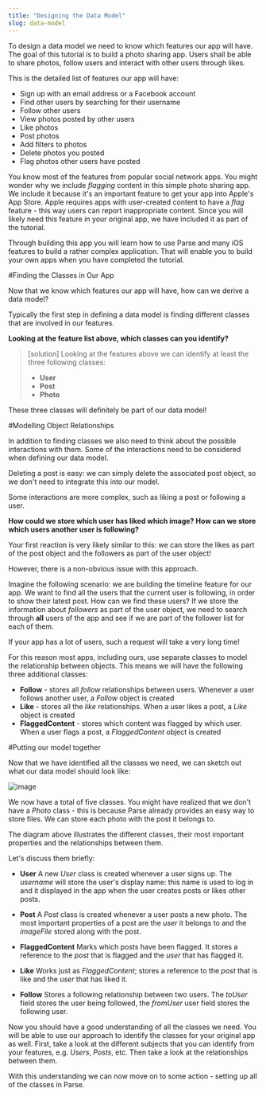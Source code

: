 ```yaml
---
title: "Designing the Data Model"
slug: data-model
---
```


To design a data model we need to know which features our app will have. The goal of this tutorial is to build a photo sharing app. Users shall be able to share photos, follow users and interact with other users through likes.

This is the detailed list of features our app will have:

- Sign up with an email address or a Facebook account
- Find other users by searching for their username
- Follow other users
- View photos posted by other users
- Like photos
- Post photos
- Add filters to photos
- Delete photos you posted
- Flag photos other users have posted

You know most of the features from popular social network apps. You might wonder why we include *flagging* content in this simple photo sharing app. We include it because it's an important feature to get your app into Apple's App Store. Apple requires apps with user-created content to have a *flag* feature - this way users can report inappropriate content. Since you will likely need this feature in your original app, we have included it as part of the tutorial.

Through building this app you will learn how to use Parse and many iOS features to build a rather complex application. That will enable you to build your own apps when you have completed the tutorial.

#Finding the Classes in Our App

Now that we know which features our app will have, how can we derive a data model?

Typically the first step in defining a data model is finding different classes that are involved in our features.

**Looking at the feature list above, which classes can you identify?**

> [solution]
Looking at the features above we can identify at least the three following classes:
>
>- **User**
>- **Post**
>- **Photo**

These three classes will definitely be part of our data model!

#Modelling Object Relationships

In addition to finding classes we also need to think about the possible interactions with them. Some of the interactions need to be considered when defining our data model.

Deleting a post is easy: we can simply delete the associated post object, so we don't need to integrate this into our model.

Some interactions are more complex, such as liking a post or following a user.

**How could we store which user has liked which image? How can we store which users another user is following?**

Your first reaction is very likely similar to this: we can store the likes as part of the post object and the followers as part of the user object!

However, there is a non-obvious issue with this approach.

Imagine the following scenario: we are building the timeline feature for our app. We want to find all the users that the current user is following, in order to show their latest post. How can we find these users? If we store the information about *followers* as part of the user object, we need to search through **all** users of the app and see if we are part of the follower list for each of them.

If your app has a lot of users, such a request will take a very long time!

For this reason most apps, including ours, use separate classes to model the relationship between objects. This means we will have the following three additional classes:

- **Follow** - stores all *follow* relationships between users. Whenever a user follows another user, a *Follow* object is created
- **Like** - stores all the *like* relationships. When a user likes a post, a *Like* object is created
- **FlaggedContent** - stores which content was flagged by which user. When a user flags a post, a *FlaggedContent* object is created

#Putting our model together

Now that we have identified all the classes we need, we can sketch out what our data model should look like:

![image](ER.png)

We now have a total of five classes. You might have realized that we don't have a *Photo* class - this is because Parse already provides an easy way to store files. We can store each photo with the post it belongs to.

The diagram above illustrates the different classes, their most important properties and the relationships between them.

Let's discuss them briefly:

- **User** 
A new *User* class is created whenever a user signs up. The *username* will store the user's display name: this name is used to log in and it displayed in the app when the user creates posts or likes other posts.

- **Post** 
A *Post* class is created whenever a user posts a new photo. The most important properties of a post are the *user* it belongs to and the *imageFile* stored along with the post.

- **FlaggedContent** 
Marks which posts have been flagged. It stores a reference to the *post* that is flagged and the *user* that has flagged it.

- **Like** 
Works just as *FlaggedContent*; stores a reference to the *post* that is like and the *user* that has liked it.

- **Follow** 
Stores a following relationship between two users. The *toUser* field stores the user being followed, the *fromUser* user field stores the following user.

Now you should have a good understanding of all the classes we need. You will be able to use our approach to identify the classes for your original app as well. First, take a look at the different subjects that you can identify from your features, e.g. *Users*, *Posts*, etc. Then take a look at the relationships between them.

With this understanding we can now move on to some action - setting up all of the classes in Parse.
